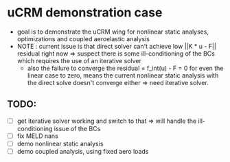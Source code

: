 # uCRM demonstration case

* goal is to demonstrate the uCRM wing for nonlinear static analyses, optimizations and coupled aeroelastic analysis
* NOTE : current issue is that direct solver can't achieve low ||K * u - F|| residual right now => suspect there is some ill-conditioning of the BCs which requires the use of an iterative solver
    * also the failure to converge the residual = f_int(u) - F = 0 for even the linear case to zero, means the current nonlinear static analysis with the direct solve doesn't converge either => need iterative solver.

## TODO:

- [ ] get iterative solver working and switch to that => will handle the ill-conditioning issue of the BCs
- [ ] fix MELD nans
- [ ] demo nonlinear static analysis
- [ ] demo coupled analysis, using fixed aero loads